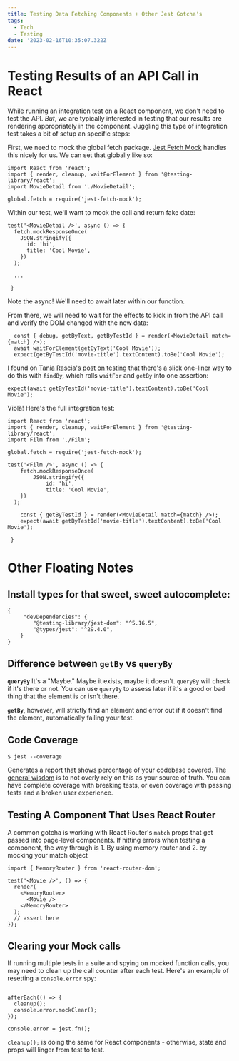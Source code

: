 ```yaml
---
title: Testing Data Fetching Components + Other Jest Gotcha's
tags:
  - Tech
  - Testing
date: '2023-02-16T10:35:07.322Z'
---
```


# Testing Results of an API Call in React

While running an integration test on a React component, we don't need to test the API. _But_, we are typically interested in testing that our results are rendering appropriately in the component. Juggling this type of integration test takes a bit of setup an specific steps:

First, we need to mock the global fetch package. [Jest Fetch Mock](https://github.com/jefflau/jest-fetch-mock) handles this nicely for us. We can set that globally like so:

```
import React from 'react';
import { render, cleanup, waitForElement } from '@testing-library/react';
import MovieDetail from './MovieDetail';

global.fetch = require('jest-fetch-mock');
```

Within our test, we'll want to mock the call and return fake date:

```
test('<MovieDetail />', async () => {
  fetch.mockResponseOnce(
    JSON.stringify({
      id: 'hi',
      title: 'Cool Movie',
    })
  );

  ...

 }
```

Note the async! We'll need to await later within our function.

From there, we will need to wait for the effects to kick in from the API call and verify the DOM changed with the new data:

```
  const { debug, getByText, getByTestId } = render(<MovieDetail match={match} />);
  await waitForElement(getByText('Cool Movie'));
  expect(getByTestId('movie-title').textContent).toBe('Cool Movie');
```

I found on [Tania Rascia's post on testing](https://www.taniarascia.com/how-to-test-useeffect-api-call/) that there's a slick one-liner way to do this with `findBy`, which rolls `waitFor` and `getBy` into one assertion:

```
expect(await getByTestId('movie-title').textContent).toBe('Cool Movie');
```

Violà! Here's the full integration test:

```
import React from 'react';
import { render, cleanup, waitForElement } from '@testing-library/react';
import Film from './Film';

global.fetch = require('jest-fetch-mock');

test('<Film />', async () => {
 	fetch.mockResponseOnce(
		JSON.stringify({
 			id: 'hi',
			title: 'Cool Movie',
    })
  );

 	const { getByTestId } = render(<MovieDetail match={match} />);
	expect(await getByTestId('movie-title').textContent).toBe('Cool Movie');

 }
```

# Other Floating Notes

## Install types for that sweet, sweet autocomplete:

```
{
	 "devDependencies": {
	    "@testing-library/jest-dom": "^5.16.5",
	    "@types/jest": "^29.4.0",
	}
}
```

## Difference between `getBy` vs `queryBy`

**`queryBy`** It's a "Maybe." Maybe it exists, maybe it doesn't. `queryBy` will check if it's there or not. You can use `queryBy` to assess later if it's a good or bad thing that the element is or isn't there.

**`getBy`**, however, will strictly find an element and error out if it doesn't find the element, automatically failing your test.

## Code Coverage

```
$ jest --coverage
```

Generates a report that shows percentage of your codebase covered. The [general wisdom](https://kentcdodds.com/blog/how-to-know-what-to-test) is to not overly rely on this as your source of truth. You can have complete coverage with breaking tests, or even coverage with passing tests and a broken user experience.

## Testing A Component That Uses React Router

A common gotcha is working with React Router's `match` props that get passed into page-level components. If hitting errors when testing a component, the way through is 1. By using memory router and 2. by mocking your match object

```
import { MemoryRouter } from 'react-router-dom';

test('<Movie />', () => {
  render(
    <MemoryRouter>
      <Movie />
    </MemoryRouter>
  );
  // assert here
});
```

## Clearing your Mock calls

If running multiple tests in a suite and spying on mocked function calls, you may need to clean up the call counter after each test. Here's an example of resetting a `console.error` spy:

```

afterEach(() => {
  cleanup();
  console.error.mockClear();
});

console.error = jest.fn();

```

`cleanup();` is doing the same for React components - otherwise, state and props will linger from test to test.
